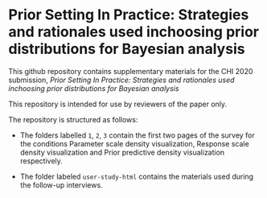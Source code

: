 # Prior Setting In Practice: Strategies and rationales used inchoosing prior distributions for Bayesian analysis


This github repository contains supplementary materials for the CHI 2020 submission, *Prior Setting In Practice: Strategies and rationales used inchoosing prior distributions for Bayesian analysis*

This repository is intended for use by reviewers of the paper only.

The repository is structured as follows: 
- The folders labelled `1`, `2`, `3` contain the first two pages of the survey for the conditions Parameter scale density visualization, Response scale density visualization and Prior predictive density visualization respectively.

- The folder labeled `user-study-html` contains the materials used during the follow-up interviews.
